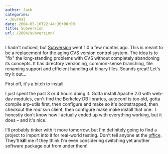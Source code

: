 ```yaml
---
author: Jack
categories:
- Journal
date: 2004-05-16T22:44:36+00:00
title: Subversion
url: /2004/subversion/
---
```


I hadn't noticed, but [Subversion][1] went 1.0 a few months ago. This is meant to be a replacement for the aging CVS version control system. The idea is to "fix" the long-standing problems with CVS without completely abandoning its concepts. It has directory versioning, common-sense branching, file renaming support and efficient handling of binary files. Sounds great! Let's try it out&#8230;

First off, it's a bitch to install.

I just spent the past 3 or 4 hours doing it. Gotta install Apache 2.0 with web-dav modules, can't find the Berkeley DB libraries, autoconf is too old, gotta compile arp-utils first, then configure and make so it's bootstrapped, then checkout the _real_ svn client, then configure make make install that one.&nbsp; I honestly don't know how I actually ended up with everything working, but it does &#8211; and it's nice.

I'll probably tinker with it more tomorrow, but I'm definitely going to find a project to import into it for real-world testing. Don't tell anyone at the [office][2]. They'll **kill** me if they think I'm even considering switching yet another software package out from under them!

 [1]: http://subversion.tigris.org/
 [2]: http://www.fusionary.com/